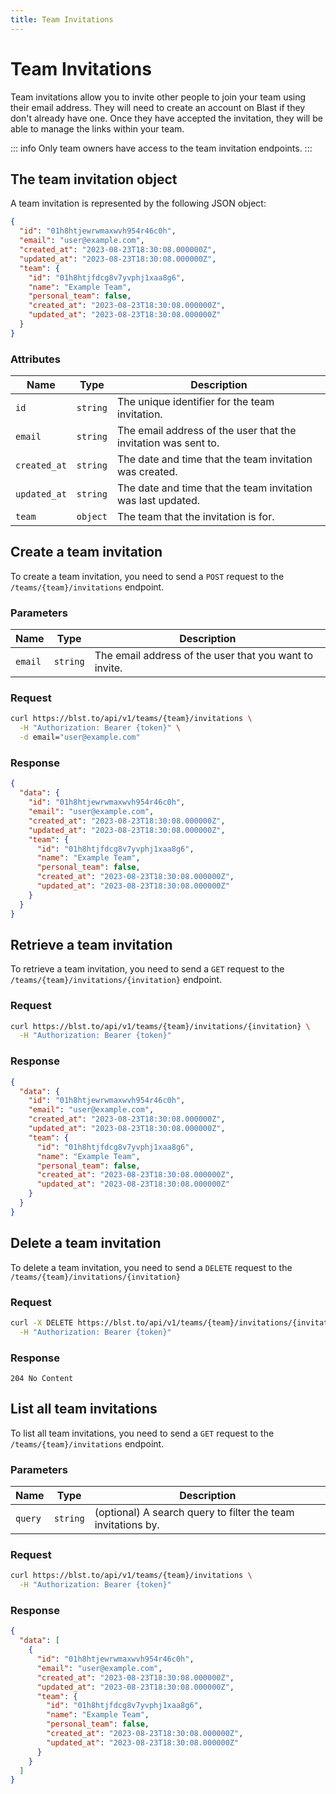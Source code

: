 ```yaml
---
title: Team Invitations
---
```


# Team Invitations

Team invitations allow you to invite other people to join your team using their email address. They will need to create
an account on Blast if they don't already have one. Once they have accepted the invitation, they will be able to manage
the links within your team.

::: info
Only team owners have access to the team invitation endpoints.
:::

## The team invitation object

A team invitation is represented by the following JSON object:

```json
{
  "id": "01h8htjewrwmaxwvh954r46c0h",
  "email": "user@example.com",
  "created_at": "2023-08-23T18:30:08.000000Z",
  "updated_at": "2023-08-23T18:30:08.000000Z",
  "team": {
    "id": "01h8htjfdcg8v7yvphj1xaa8g6",
    "name": "Example Team",
    "personal_team": false,
    "created_at": "2023-08-23T18:30:08.000000Z",
    "updated_at": "2023-08-23T18:30:08.000000Z"
  }
}
```

### Attributes

| Name         | Type     | Description                                                    |
| ------------ | -------- | -------------------------------------------------------------- |
| `id`         | `string` | The unique identifier for the team invitation.                 |
| `email`      | `string` | The email address of the user that the invitation was sent to. |
| `created_at` | `string` | The date and time that the team invitation was created.        |
| `updated_at` | `string` | The date and time that the team invitation was last updated.   |
| `team`       | `object` | The team that the invitation is for.                           |

## Create a team invitation

To create a team invitation, you need to send a `POST` request to the `/teams/{team}/invitations` endpoint.

### Parameters

| Name    | Type     | Description                                            |
| ------- | -------- | ------------------------------------------------------ |
| `email` | `string` | The email address of the user that you want to invite. |

### Request

```bash
curl https://blst.to/api/v1/teams/{team}/invitations \
  -H "Authorization: Bearer {token}" \
  -d email="user@example.com"
```

### Response

```json
{
  "data": {
    "id": "01h8htjewrwmaxwvh954r46c0h",
    "email": "user@example.com",
    "created_at": "2023-08-23T18:30:08.000000Z",
    "updated_at": "2023-08-23T18:30:08.000000Z",
    "team": {
      "id": "01h8htjfdcg8v7yvphj1xaa8g6",
      "name": "Example Team",
      "personal_team": false,
      "created_at": "2023-08-23T18:30:08.000000Z",
      "updated_at": "2023-08-23T18:30:08.000000Z"
    }
  }
}
```

## Retrieve a team invitation

To retrieve a team invitation, you need to send a `GET` request to the `/teams/{team}/invitations/{invitation}`
endpoint.

### Request

```bash
curl https://blst.to/api/v1/teams/{team}/invitations/{invitation} \
  -H "Authorization: Bearer {token}"
```

### Response

```json
{
  "data": {
    "id": "01h8htjewrwmaxwvh954r46c0h",
    "email": "user@example.com",
    "created_at": "2023-08-23T18:30:08.000000Z",
    "updated_at": "2023-08-23T18:30:08.000000Z",
    "team": {
      "id": "01h8htjfdcg8v7yvphj1xaa8g6",
      "name": "Example Team",
      "personal_team": false,
      "created_at": "2023-08-23T18:30:08.000000Z",
      "updated_at": "2023-08-23T18:30:08.000000Z"
    }
  }
}
```

## Delete a team invitation

To delete a team invitation, you need to send a `DELETE` request to the `/teams/{team}/invitations/{invitation}`

### Request

```bash
curl -X DELETE https://blst.to/api/v1/teams/{team}/invitations/{invitation} \
  -H "Authorization: Bearer {token}"
```

### Response

```
204 No Content
```

## List all team invitations

To list all team invitations, you need to send a `GET` request to the `/teams/{team}/invitations` endpoint.

### Parameters

| Name    | Type     | Description                                                  |
| ------- | -------- | ------------------------------------------------------------ |
| `query` | `string` | (optional) A search query to filter the team invitations by. |

### Request

```bash
curl https://blst.to/api/v1/teams/{team}/invitations \
  -H "Authorization: Bearer {token}"
```

### Response

```json
{
  "data": [
    {
      "id": "01h8htjewrwmaxwvh954r46c0h",
      "email": "user@example.com",
      "created_at": "2023-08-23T18:30:08.000000Z",
      "updated_at": "2023-08-23T18:30:08.000000Z",
      "team": {
        "id": "01h8htjfdcg8v7yvphj1xaa8g6",
        "name": "Example Team",
        "personal_team": false,
        "created_at": "2023-08-23T18:30:08.000000Z",
        "updated_at": "2023-08-23T18:30:08.000000Z"
      }
    }
  ]
}
```

